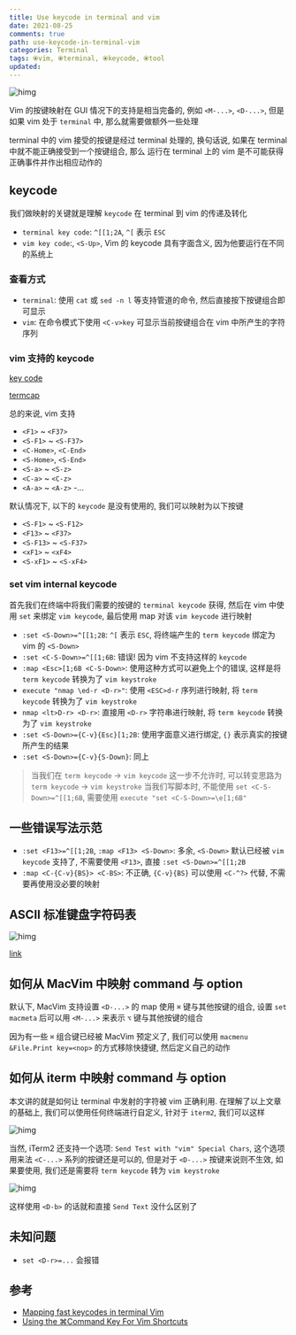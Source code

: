 ```yaml
---
title: Use keycode in terminal and vim
date: 2021-08-25
comments: true
path: use-keycode-in-terminal-vim
categories: Terminal
tags: ⦿vim, ⦿terminal, ⦿keycode, ⦿tool
updated:
---
```


![himg](https://a.hanleylee.com/HKMS/2021-08-26144756.jpg?x-oss-process=style/WaMa)

Vim 的按键映射在 GUI 情况下的支持是相当完备的, 例如 `<M-...>`, `<D-...>`, 但是如果 vim 处于 `terminal` 中, 那么就需要做额外一些处理

<!-- more -->

terminal 中的 vim 接受的按键是经过 terminal 处理的, 换句话说, 如果在 terminal 中就不能正确接受到一个按键组合, 那么 运行在 terminal 上的 vim 是不可能获得正确事件并作出相应动作的

## keycode

我们做映射的关键就是理解 `keycode` 在 terminal 到 vim 的传递及转化

- `terminal key code`: `^[[1;2A`, `^[` 表示 `ESC`
- `vim key code`:, `<S-Up>`, Vim 的 keycode 具有字面含义, 因为他要运行在不同的系统上

### 查看方式

- `terminal`: 使用 `cat` 或 `sed -n l` 等支持管道的命令, 然后直接按下按键组合即可显示
- `vim`: 在命令模式下使用 `<C-v>key` 可显示当前按键组合在 vim 中所产生的字符序列

### vim 支持的 keycode

[key code](https://vimhelp.org/intro.txt.html#keycodes)

[termcap](https://vimhelp.org/term.txt.html#termcap)

总的来说, vim 支持

- `<F1>` ~ `<F37>`
- `<S-F1>` ~ `<S-F37>`
- `<C-Home>`, `<C-End>`
- `<S-Home>`, `<S-End>`
- `<S-a>` ~ `<S-z>`
- `<C-a>` ~ `<C-z>`
- `<A-a>` ~ `<A-z>`
-...

默认情况下, 以下的 `keycode` 是没有使用的, 我们可以映射为以下按键

- `<S-F1>` ~ `<S-F12>`
- `<F13>` ~ `<F37>`
- `<S-F13>` ~ `<S-F37>`
- `<xF1>` ~ `<xF4>`
- `<S-xF1>` ~ `<S-xF4>`

### set vim internal keycode

首先我们在终端中将我们需要的按键的 `terminal keycode` 获得, 然后在 vim 中使用 `set` 来绑定 `vim keycode`, 最后使用 map 对该 `vim keycode` 进行映射

- `:set <S-Down>=^[[1;2B`: `^[` 表示 `ESC`, 将终端产生的 `term keycode` 绑定为 vim 的 `<S-Down>`
- `:set <C-S-Down>=^[[1;6B`: 错误! 因为 vim 不支持这样的 `keycode`
- `:map <Esc>[1;6B <C-S-Down>`: 使用这种方式可以避免上个的错误, 这样是将 `term keycode` 转换为了 `vim keystroke`
- `execute "nmap \ed-r <D-r>"`: 使用 `<ESC>d-r` 序列进行映射, 将 `term keycode` 转换为了 `vim keystroke`
- `nmap <lt>D-r> <D-r>`: 直接用 `<D-r>` 字符串进行映射, 将 `term keycode` 转换为了 `vim keystroke`
- `:set <S-Down>={C-v}{Esc}[1;2B`: 使用字面意义进行绑定, `{}` 表示真实的按键所产生的结果
- `:set <S-Down>={C-v}{S-Down}`: 同上

> 当我们在 `term keycode` -> `vim keycode` 这一步不允许时, 可以转变思路为 `term keycode` -> `vim keystroke` 当我们写脚本时, 不能使用 `set <C-S-Down>=^[[1;6B`, 需要使用 `execute "set <C-S-Down>=\e[1;6B"`

## 一些错误写法示范

- `:set <F13>=^[[1;2B`, `:map <F13> <S-Down>`: 多余, `<S-Down>` 默认已经被 `vim keycode` 支持了, 不需要使用 `<F13>`, 直接 `:set <S-Down>=^[[1;2B`
- `:map <C-{C-v}{BS}> <C-BS>`: 不正确, `{C-v}{BS}` 可以使用 `<C-^?>` 代替, 不需要再使用没必要的映射

## ASCII 标准键盘字符码表

![himg](https://a.hanleylee.com/HKMS/2021-08-26141124.png?x-oss-process=style/WaMa)

[link](https://www.csee.umbc.edu/portal/help/theory/ascii.txt)

## 如何从 MacVim 中映射 command 与 option

默认下, MacVim 支持设置 `<D-...>` 的 map 使用 `⌘` 键与其他按键的组合, 设置 `set macmeta` 后可以用 `<M-...>` 来表示 `⌥` 键与其他按键的组合

因为有一些 `⌘` 组合键已经被 MacVim 预定义了, 我们可以使用 `macmenu &File.Print key=<nop>` 的方式移除快捷键, 然后定义自己的动作

## 如何从 iterm 中映射 command 与 option

本文讲的就是如何让 terminal 中发射的字符被 vim 正确利用. 在理解了以上文章的基础上, 我们可以使用任何终端进行自定义, 针对于 `iterm2`, 我们可以这样

![himg](https://a.hanleylee.com/HKMS/2021-08-26144756.jpg?x-oss-process=style/WaMa)

当然, iTerm2 还支持一个选项: `Send Test with "vim" Special Chars`, 这个选项用来法 `<C-...>` 系列的按键还是可以的, 但是对于 `<D-...>` 按键来说则不生效, 如果要使用, 我们还是需要将 `term keycode` 转为 `vim keystroke`

![himg](https://a.hanleylee.com/HKMS/2021-08-26152338.png?x-oss-process=style/WaMa)

这样使用 `<D-b>` 的话就和直接 `Send Text` 没什么区别了

## 未知问题

- `set <D-r>=...` 会报错

## 参考

- [Mapping fast keycodes in terminal Vim](https://vim.fandom.com/wiki/Mapping_fast_keycodes_in_terminal_Vim)
- [Using the ⌘Command Key For Vim Shortcuts](https://www.dfurnes.com/notes/binding-command-in-iterm)
